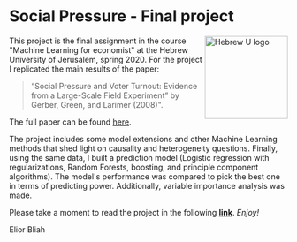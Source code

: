 # Social Pressure - Final project

<a><img src="http://www.iasei.org.il/images/courses/image.png" alt="Hebrew U logo" align="right" width="150" height="150" /></a>



This project is the final assignment in the course "Machine Learning for economist" at the Hebrew University of Jerusalem, spring 2020.
For the project I replicated the main results of the paper:
> “Social Pressure and Voter Turnout: Evidence from a Large-Scale Field Experiment” by Gerber, Green, and Larimer (2008)".


The full paper can be found [here](https://isps.yale.edu/sites/default/files/publication/2012/12/ISPS08-001.pdf).


The project includes some model extensions and other Machine Learning methods that shed light on causality and heterogeneity questions.
Finally, using the same data, I built a prediction model (Logistic regression with regularizations, Random Forests, boosting, and principle component algorithms).
The model's performance was compared to pick the best one in terms of predicting power. Additionally, variable importance analysis was made.

Please take a moment to read the project in the following **[link](https://raw.githack.com/elior631/Final-Project-ML/master/Social-Pressure.html)**. *Enjoy!*

Elior Bliah

